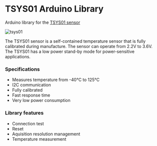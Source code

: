 # TSYS01 Arduino Library
Arduino library for the [TSYS01 sensor](http://www.te.com/usa-en/product-G-NICO-018.html)

![tsys01](http://www.te.com/content/dam/te-com/catalog/part/0GN/ICO/018/G-NICO-018-t1.jpg/jcr:content/renditions/product-details.png)

The TSYS01 sensor is a self-contained temperature sensor that is  fully calibrated during manufacture. The sensor can operate from 2.2V to 3.6V. The TSYS01 has a low power stand-by mode for power-sensitive applications. 

### Specifications
* Measures temperature from -40°C to 125°C
*	I2C communication
*	Fully calibrated
*	Fast response time
*	Very low power consumption


### Library features
* Connection test
* Reset
* Aquisition resolution management
* Temperature measurement
